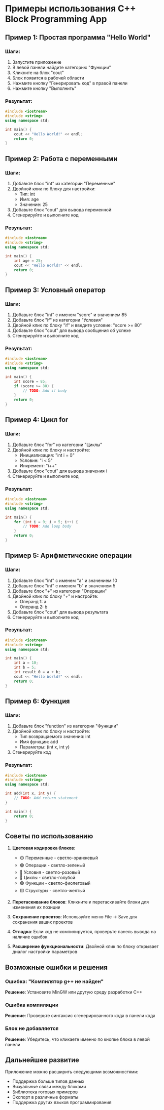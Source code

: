 # Примеры использования C++ Block Programming App

## Пример 1: Простая программа "Hello World"

### Шаги:
1. Запустите приложение
2. В левой панели найдите категорию "Функции"
3. Кликните на блок "cout"
4. Блок появится в рабочей области
5. Нажмите кнопку "Генерировать код" в правой панели
6. Нажмите кнопку "Выполнить"

### Результат:
```cpp
#include <iostream>
#include <string>
using namespace std;

int main() {
    cout << "Hello World!" << endl;
    return 0;
}
```

## Пример 2: Работа с переменными

### Шаги:
1. Добавьте блок "int" из категории "Переменные"
2. Двойной клик по блоку для настройки:
   - Тип: int
   - Имя: age
   - Значение: 25
3. Добавьте блок "cout" для вывода переменной
4. Сгенерируйте и выполните код

### Результат:
```cpp
#include <iostream>
#include <string>
using namespace std;

int main() {
    int age = 25;
    cout << "Hello World!" << endl;
    return 0;
}
```

## Пример 3: Условный оператор

### Шаги:
1. Добавьте блок "int" с именем "score" и значением 85
2. Добавьте блок "if" из категории "Условия"
3. Двойной клик по блоку "if" и введите условие: "score >= 80"
4. Добавьте блок "cout" для вывода сообщения об успехе
5. Сгенерируйте и выполните код

### Результат:
```cpp
#include <iostream>
#include <string>
using namespace std;

int main() {
    int score = 85;
    if (score >= 80) {
        // TODO: Add if body
    }
    return 0;
}
```

## Пример 4: Цикл for

### Шаги:
1. Добавьте блок "for" из категории "Циклы"
2. Двойной клик по блоку и настройте:
   - Инициализация: "int i = 0"
   - Условие: "i < 5"
   - Инкремент: "i++"
3. Добавьте блок "cout" для вывода значения i
4. Сгенерируйте и выполните код

### Результат:
```cpp
#include <iostream>
#include <string>
using namespace std;

int main() {
    for (int i = 0; i < 5; i++) {
        // TODO: Add loop body
    }
    return 0;
}
```

## Пример 5: Арифметические операции

### Шаги:
1. Добавьте блок "int" с именем "a" и значением 10
2. Добавьте блок "int" с именем "b" и значением 5
3. Добавьте блок "+" из категории "Операции"
4. Двойной клик по блоку "+" и настройте:
   - Операнд 1: a
   - Операнд 2: b
5. Добавьте блок "cout" для вывода результата
6. Сгенерируйте и выполните код

### Результат:
```cpp
#include <iostream>
#include <string>
using namespace std;

int main() {
    int a = 10;
    int b = 5;
    int result_0 = a + b;
    cout << "Hello World!" << endl;
    return 0;
}
```

## Пример 6: Функция

### Шаги:
1. Добавьте блок "function" из категории "Функции"
2. Двойной клик по блоку и настройте:
   - Тип возвращаемого значения: int
   - Имя функции: add
   - Параметры: (int x, int y)
3. Сгенерируйте код

### Результат:
```cpp
#include <iostream>
#include <string>
using namespace std;

int add(int x, int y) {
    // TODO: Add return statement
}

int main() {
    return 0;
}
```

## Советы по использованию

1. **Цветовая кодировка блоков**:
   - 🟡 Переменные - светло-оранжевый
   - 🟢 Операции - светло-зеленый
   - 🩷 Условия - светло-розовый
   - 🔵 Циклы - светло-голубой
   - 🟣 Функции - светло-фиолетовый
   - 🟨 Структуры - светло-желтый

2. **Перетаскивание блоков**: Кликните и перетаскивайте блоки для изменения их позиции

3. **Сохранение проектов**: Используйте меню File → Save для сохранения ваших проектов

4. **Отладка**: Если код не компилируется, проверьте панель вывода на наличие ошибок

5. **Расширение функциональности**: Двойной клик по блоку открывает диалог настройки параметров

## Возможные ошибки и решения

### Ошибка: "Компилятор g++ не найден"
**Решение**: Установите MinGW или другую среду разработки C++

### Ошибка компиляции
**Решение**: Проверьте синтаксис сгенерированного кода в панели кода

### Блок не добавляется
**Решение**: Убедитесь, что кликаете именно по кнопке блока в левой панели

## Дальнейшее развитие

Приложение можно расширить следующими возможностями:
- Поддержка больше типов данных
- Визуальные связи между блоками
- Библиотека готовых примеров
- Экспорт в различные форматы
- Поддержка других языков программирования
